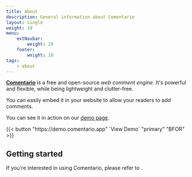 ```yaml
---
title: About
description: General information about Comentario
layout: single
weight: 10
menu:
    extNavbar:
        weight: 20
    footer:
        weight: 10
tags:
    - about
---
```


**[Comentario](https://comentario.app)** is a free and open-source *web comment engine*. It's powerful and flexible, while being lightweight and clutter-free.

You can easily embed it in your website to allow your readers to add comments.

You can see it in action on our [demo page](https://demo.comentario.app).

<p>
{{< button "https://demo.comentario.app" `View Demo<i class="fas fa-external-link ms-2"></i>` "primary" "BFOR" >}}
</p>

## Getting started

If you're interested in using Comentario, please refer to [](/getting-started).
